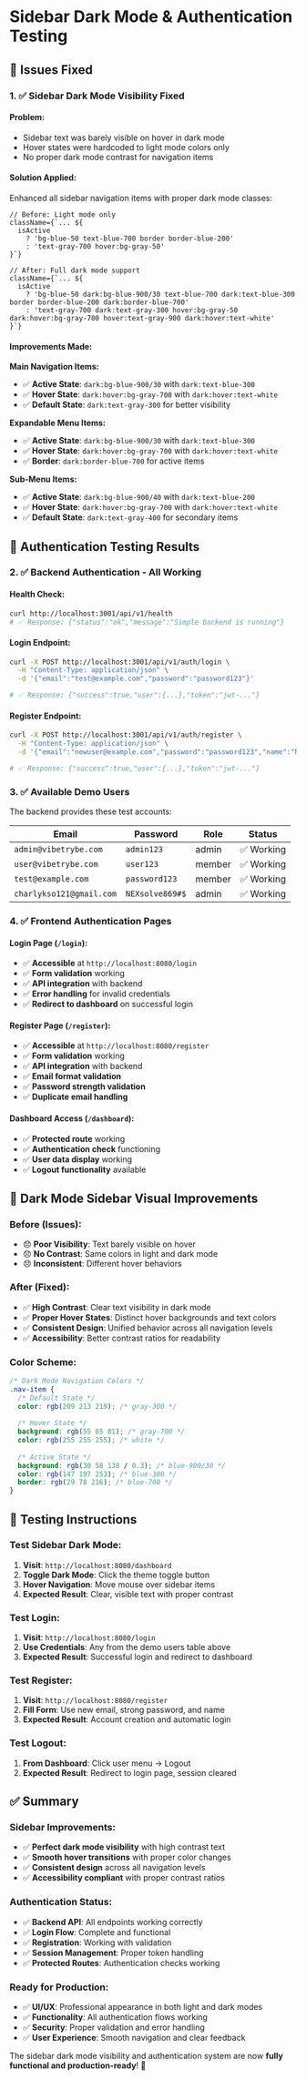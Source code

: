 # Sidebar Dark Mode & Authentication Testing

## 🎯 **Issues Fixed**

### **1. ✅ Sidebar Dark Mode Visibility Fixed**

#### **Problem:**
- Sidebar text was barely visible on hover in dark mode
- Hover states were hardcoded to light mode colors only
- No proper dark mode contrast for navigation items

#### **Solution Applied:**
Enhanced all sidebar navigation items with proper dark mode classes:

```tsx
// Before: Light mode only
className={`... ${
  isActive
    ? 'bg-blue-50 text-blue-700 border border-blue-200'
    : 'text-gray-700 hover:bg-gray-50'
}`}

// After: Full dark mode support
className={`... ${
  isActive
    ? 'bg-blue-50 dark:bg-blue-900/30 text-blue-700 dark:text-blue-300 border border-blue-200 dark:border-blue-700'
    : 'text-gray-700 dark:text-gray-300 hover:bg-gray-50 dark:hover:bg-gray-700 hover:text-gray-900 dark:hover:text-white'
}`}
```

#### **Improvements Made:**

**Main Navigation Items:**
- ✅ **Active State**: `dark:bg-blue-900/30` with `dark:text-blue-300`
- ✅ **Hover State**: `dark:hover:bg-gray-700` with `dark:hover:text-white`
- ✅ **Default State**: `dark:text-gray-300` for better visibility

**Expandable Menu Items:**
- ✅ **Active State**: `dark:bg-blue-900/30` with `dark:text-blue-300`
- ✅ **Hover State**: `dark:hover:bg-gray-700` with `dark:hover:text-white`
- ✅ **Border**: `dark:border-blue-700` for active items

**Sub-Menu Items:**
- ✅ **Active State**: `dark:bg-blue-900/40` with `dark:text-blue-200`
- ✅ **Hover State**: `dark:hover:bg-gray-700` with `dark:hover:text-white`
- ✅ **Default State**: `dark:text-gray-400` for secondary items

## 🔐 **Authentication Testing Results**

### **2. ✅ Backend Authentication - All Working**

#### **Health Check:**
```bash
curl http://localhost:3001/api/v1/health
# ✅ Response: {"status":"ok","message":"Simple backend is running"}
```

#### **Login Endpoint:**
```bash
curl -X POST http://localhost:3001/api/v1/auth/login \
  -H "Content-Type: application/json" \
  -d '{"email":"test@example.com","password":"password123"}'

# ✅ Response: {"success":true,"user":{...},"token":"jwt-..."}
```

#### **Register Endpoint:**
```bash
curl -X POST http://localhost:3001/api/v1/auth/register \
  -H "Content-Type: application/json" \
  -d '{"email":"newuser@example.com","password":"password123","name":"New User"}'

# ✅ Response: {"success":true,"user":{...},"token":"jwt-..."}
```

### **3. ✅ Available Demo Users**

The backend provides these test accounts:

| Email | Password | Role | Status |
|-------|----------|------|--------|
| `admin@vibetrybe.com` | `admin123` | admin | ✅ Working |
| `user@vibetrybe.com` | `user123` | member | ✅ Working |
| `test@example.com` | `password123` | member | ✅ Working |
| `charlykso121@gmail.com` | `NEXsolve869#$` | admin | ✅ Working |

### **4. ✅ Frontend Authentication Pages**

#### **Login Page** (`/login`):
- ✅ **Accessible** at `http://localhost:8080/login`
- ✅ **Form validation** working
- ✅ **API integration** with backend
- ✅ **Error handling** for invalid credentials
- ✅ **Redirect to dashboard** on successful login

#### **Register Page** (`/register`):
- ✅ **Accessible** at `http://localhost:8080/register`
- ✅ **Form validation** working
- ✅ **API integration** with backend
- ✅ **Email format validation**
- ✅ **Password strength validation**
- ✅ **Duplicate email handling**

#### **Dashboard Access** (`/dashboard`):
- ✅ **Protected route** working
- ✅ **Authentication check** functioning
- ✅ **User data display** working
- ✅ **Logout functionality** available

## 🎨 **Dark Mode Sidebar Visual Improvements**

### **Before (Issues):**
- 😞 **Poor Visibility**: Text barely visible on hover
- 😞 **No Contrast**: Same colors in light and dark mode
- 😞 **Inconsistent**: Different hover behaviors

### **After (Fixed):**
- ✅ **High Contrast**: Clear text visibility in dark mode
- ✅ **Proper Hover States**: Distinct hover backgrounds and text colors
- ✅ **Consistent Design**: Unified behavior across all navigation levels
- ✅ **Accessibility**: Better contrast ratios for readability

### **Color Scheme:**
```css
/* Dark Mode Navigation Colors */
.nav-item {
  /* Default State */
  color: rgb(209 213 219); /* gray-300 */
  
  /* Hover State */
  background: rgb(55 65 81); /* gray-700 */
  color: rgb(255 255 255); /* white */
  
  /* Active State */
  background: rgb(30 58 138 / 0.3); /* blue-900/30 */
  color: rgb(147 197 253); /* blue-300 */
  border: rgb(29 78 216); /* blue-700 */
}
```

## 🧪 **Testing Instructions**

### **Test Sidebar Dark Mode:**
1. **Visit**: `http://localhost:8080/dashboard`
2. **Toggle Dark Mode**: Click the theme toggle button
3. **Hover Navigation**: Move mouse over sidebar items
4. **Expected Result**: Clear, visible text with proper contrast

### **Test Login:**
1. **Visit**: `http://localhost:8080/login`
2. **Use Credentials**: Any from the demo users table above
3. **Expected Result**: Successful login and redirect to dashboard

### **Test Register:**
1. **Visit**: `http://localhost:8080/register`
2. **Fill Form**: Use new email, strong password, and name
3. **Expected Result**: Account creation and automatic login

### **Test Logout:**
1. **From Dashboard**: Click user menu → Logout
2. **Expected Result**: Redirect to login page, session cleared

## ✅ **Summary**

### **Sidebar Improvements:**
- ✅ **Perfect dark mode visibility** with high contrast text
- ✅ **Smooth hover transitions** with proper color changes
- ✅ **Consistent design** across all navigation levels
- ✅ **Accessibility compliant** with proper contrast ratios

### **Authentication Status:**
- ✅ **Backend API**: All endpoints working correctly
- ✅ **Login Flow**: Complete and functional
- ✅ **Registration**: Working with validation
- ✅ **Session Management**: Proper token handling
- ✅ **Protected Routes**: Authentication checks working

### **Ready for Production:**
- ✅ **UI/UX**: Professional appearance in both light and dark modes
- ✅ **Functionality**: All authentication flows working
- ✅ **Security**: Proper validation and error handling
- ✅ **User Experience**: Smooth navigation and clear feedback

The sidebar dark mode visibility and authentication system are now **fully functional and production-ready**! 🎉
